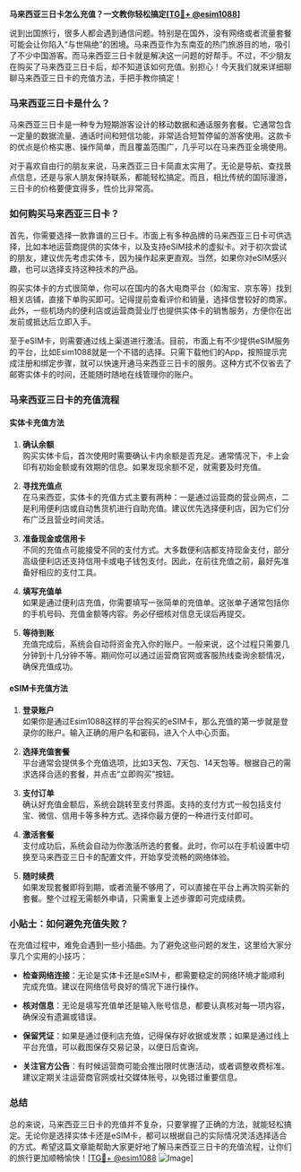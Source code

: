 **马来西亚三日卡怎么充值？一文教你轻松搞定[[TG💪+ @esim1088](https://t.me/s/esim1088)]**

说到出国旅行，很多人都会遇到通信问题。特别是在国外，没有网络或者流量套餐可能会让你陷入“与世隔绝”的困境。马来西亚作为东南亚的热门旅游目的地，吸引了不少中国游客。而马来西亚三日卡就是解决这一问题的好帮手。不过，不少朋友在购买了马来西亚三日卡后，却不知道该如何充值。别担心！今天我们就来详细聊聊马来西亚三日卡的充值方法，手把手教你搞定！

### 马来西亚三日卡是什么？

马来西亚三日卡是一种专为短期游客设计的移动数据和通话服务套餐。它通常包含一定量的数据流量、通话时间和短信功能，非常适合短暂停留的游客使用。这款卡的优点是价格实惠、操作简单，而且覆盖范围广，几乎可以在马来西亚全境使用。

对于喜欢自由行的朋友来说，马来西亚三日卡简直太实用了。无论是导航、查找景点信息，还是与家人朋友保持联系，都能轻松搞定。而且，相比传统的国际漫游，三日卡的价格要便宜得多，性价比非常高。

### 如何购买马来西亚三日卡？

首先，你需要选择一款靠谱的三日卡。市面上有多种品牌的马来西亚三日卡可供选择，比如本地运营商提供的实体卡，以及支持eSIM技术的虚拟卡。对于初次尝试的朋友，建议优先考虑实体卡，因为操作起来更直观。当然，如果你对eSIM感兴趣，也可以选择支持这种技术的产品。

购买实体卡的方式很简单，你可以在国内的各大电商平台（如淘宝、京东等）找到相关店铺，直接下单购买即可。记得提前查看评价和销量，选择信誉较好的商家。此外，一些机场内的便利店或运营商营业厅也提供实体卡的销售服务，方便你在出发前或抵达后立即入手。

至于eSIM卡，则需要通过线上渠道进行激活。目前，市面上有不少提供eSIM服务的平台，比如Esim1088就是一个不错的选择。只需下载他们的App，按照提示完成注册和绑定步骤，就可以快速开通马来西亚三日卡的服务。这种方式不仅省去了邮寄实体卡的时间，还能随时随地在线管理你的账户。

### 马来西亚三日卡的充值流程

#### 实体卡充值方法

1. **确认余额**  
   购买实体卡后，首次使用时需要确认卡内余额是否充足。通常情况下，卡上会印有初始金额或有效期的信息。如果发现余额不足，就需要及时充值。

2. **寻找充值点**  
   在马来西亚，实体卡的充值方式主要有两种：一是通过运营商的营业网点，二是利用便利店或自动售货机进行自助充值。建议优先选择便利店，因为它们分布广泛且营业时间灵活。

3. **准备现金或信用卡**  
   不同的充值点可能接受不同的支付方式。大多数便利店都支持现金支付，部分高级便利店还支持信用卡或电子钱包支付。因此，在前往充值之前，最好先准备好相应的支付工具。

4. **填写充值单**  
   如果是通过便利店充值，你需要填写一张简单的充值单。这张单子通常包括你的手机号码、充值金额等内容。务必仔细核对信息无误后再提交。

5. **等待到账**  
   充值完成后，系统会自动将资金充入你的账户。一般来说，这个过程只需要几分钟到十几分钟不等。期间你可以通过运营商官网或客服热线查询余额情况，确保充值成功。

#### eSIM卡充值方法

1. **登录账户**  
   如果你是通过Esim1088这样的平台购买的eSIM卡，那么充值的第一步就是登录你的账户。输入正确的用户名和密码，进入个人中心页面。

2. **选择充值套餐**  
   平台通常会提供多个充值选项，比如3天包、7天包、14天包等。根据自己的需求选择合适的套餐，并点击“立即购买”按钮。

3. **支付订单**  
   确认好充值金额后，系统会跳转至支付界面。支持的支付方式一般包括支付宝、微信、信用卡等多种方式。选择你最方便的一种进行支付即可。

4. **激活套餐**  
   支付成功后，系统会自动为你激活所选的套餐。此时，你可以在手机设置中切换至马来西亚三日卡的配置文件，开始享受流畅的网络体验。

5. **随时续费**  
   如果发现套餐即将到期，或者流量不够用了，可以直接在平台上再次购买新的套餐。整个过程无需额外申请，只需重复上述步骤即可完成续费。

### 小贴士：如何避免充值失败？

在充值过程中，难免会遇到一些小插曲。为了避免这些问题的发生，这里给大家分享几个实用的小技巧：

- **检查网络连接**：无论是实体卡还是eSIM卡，都需要稳定的网络环境才能顺利完成充值。建议在网络信号良好的情况下进行操作。
  
- **核对信息**：无论是填写充值单还是输入账号信息，都要认真核对每一项内容，确保没有遗漏或错误。
  
- **保留凭证**：如果是通过便利店充值，记得保存好收据或发票；如果是通过线上平台充值，可以截图保存交易记录，以便日后查询。

- **关注官方公告**：有时候运营商可能会推出限时优惠活动，或者调整收费标准。建议定期关注运营商官网或社交媒体账号，以免错过重要信息。

### 总结

总的来说，马来西亚三日卡的充值并不复杂，只要掌握了正确的方法，就能轻松搞定。无论你是选择实体卡还是eSIM卡，都可以根据自己的实际情况灵活选择适合的方式。希望这篇文章能帮助大家更好地了解马来西亚三日卡的充值流程，让你们的旅行更加顺畅愉快！[[TG💪+ @esim1088](https://t.me/s/esim1088) ![Image](https://i.postimg.cc/4NQfJmqS/Snipaste-2025-05-13-00-14-12.png)]